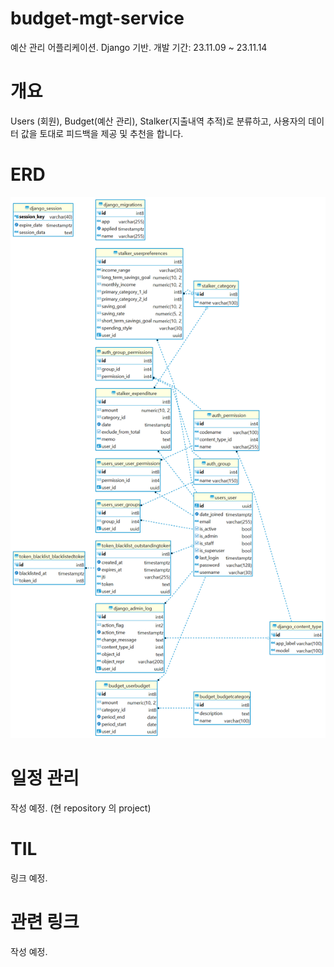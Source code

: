# budget-mgt-service
예산 관리 어플리케이션. Django 기반.
개발 기간: 23.11.09 ~ 23.11.14

# 개요
Users (회원), Budget(예산 관리), Stalker(지출내역 추적)로 분류하고, 사용자의 데이터 값을 토대로 피드백을 제공 및 추천을 합니다.

# ERD
![ERD](assets/images/moneydb.png)

# 일정 관리
작성 예정. (현 repository 의 project)

# TIL
링크 예정.

# 관련 링크
작성 예정.